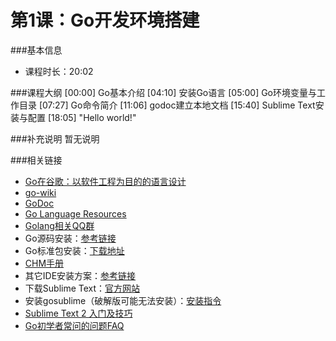 第1课：Go开发环境搭建
==========================

###基本信息
- 课程时长：20:02

###课程大纲
	[00:00] Go基本介绍
	[04:10] 安装Go语言
	[05:00] Go环境变量与工作目录
	[07:27] Go命令简介
	[11:06] godoc建立本地文档
	[15:40] Sublime Text安装与配置
	[18:05] "Hello world!"
	
###补充说明
暂无说明

###相关链接
- [Go在谷歌：以软件工程为目的的语言设计](http://www.oschina.net/translate/go-at-google-language-design-in-the-service-of-software-engineering)
- [go-wiki](https://code.google.com/p/go-wiki/wiki/Projects)
- [GoDoc](http://godoc.org/)
- [Go Language Resources](http://go-lang.cat-v.org/library-bindings)
- [Golang相关QQ群](https://docs.google.com/spreadsheet/lv?key=0AqIvOG5Y0CJ6dFFJV0JwSm1kbEtEdmg5Nk1uZndzakE)
- Go源码安装：[参考链接](https://github.com/astaxie/build-web-application-with-golang/blob/master/ebook/01.1.md)
- Go标准包安装：[下载地址](https://code.google.com/p/go/downloads/list)
- [CHM手册](https://github.com/astaxie/godoc)
- 其它IDE安装方案：[参考链接](https://github.com/astaxie/build-web-application-with-golang/blob/master/ebook/01.4.md)
- 下载Sublime Text：[官方网站](http://www.sublimetext.com/)
- 安装gosublime（破解版可能无法安装）：[安装指令](http://www.sublimetext.com/)
- [Sublime Text 2 入门及技巧](http://lucifr.com/2011/08/31/sublime-text-2-tricks-and-tips/)
- [Go初学者常问的问题FAQ](http://bbs.studygolang.com/thread-67-1-1.html)
